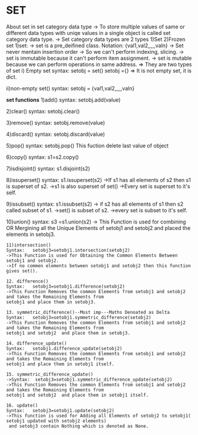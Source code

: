 # SET
About set in set category data type
-> To store multiple values of same or different data types with uniqe values in a single object is called set category data type.
-> Set category data types are 2 types
   1)Set
   2)Frozen set
1)set:
-> set is a pre_deifined class.
Notation: {val1,val2,,,,,valn}
-> Set never mentain insertion order
-> So we can't perform indexing, slicing.
-> set is immutable because it can't perform item assignment.
-> set is mutable because we can perform operations in same address.
=> They are two types of set
   i) Empty set
   syntax: setobj = set()
           setobj ={}     => It is not empty set, it is dict.

   ii)non-empty set()
   syntax:  setobj = {val1,val2,,,,,valn}

   **set functions**
   1)add()
   syntax: setobj.add(value)

   2)clear()
   syntax: setobj.clear()

   3)remove()
   syntax: setobj.remove(value)

   4)discard()
   syntax:  setobj.discard(value)

   5)pop()
   syntax: setobj.pop()
   This fuction delete last value of object

   6)copy()
   syntax: s1=s2.copy()

   7)isdisjoint()
   syntax: s1.disjoint(s2)

   8)issuperset()
   syntax: s1.issuperset(s2)
   ->If s1 has all elements of s2 then s1 is superset of s2.
   ->s1 is also superset of set()
   ->Every set is superset to it's self.

   9)issubset()
   syntax: s1.issubset(s2)
   -> if s2 has all elements of s1 then s2 called subset of s1.
   ->set() is subset of s2.
   ->every set is subset to it's self.

   10)union()
   syntax: s3 =s1.union(s2)
   -> This Function is used for combining OR Mergining all the Unique Elements of setobj1 and setobj2 and placed the 
    elements in setobj3.

    11)intersection()
    Syntax:   setobj3=setobj1.intersection(setobj2)
    ->This Function is used for Obtaining the Common Elements Between setobj1 and setobj2.
    ->If no commen elements between setobj1 and setobj2 then this function gives set().

    12. difference()
    Syntax:   setobj3=setobj1.difference(setobj2)
    ->This Function Removes the common Elements from setobj1 and setobj2 and takes the Remaining Elements from 
    setobj1 and place them in setobj3.

    13. symmetric_difference()--Most imp---Maths Denoated as Delta
    Syntax:   setobj3=setobj1.symmetric_difference(setobj2)
    ->This Function Removes the common Elements from setobj1 and setobj2 and takes the Remaining Elements from 
    setobj1 and setobj2  and place them in setobj3.

    14. difference_update()
    Syntax:   setobj1.difference_update(setobj2)
    ->This Function Removes the common Elements from setobj1 and setobj2 and takes the Remaining Elements from 
    setobj1 and place them in setobj1 itself.

    15. symmetric_difference_update()
    ->Syntax:  setobj3=setobj1.symmetric_difference_update(setobj2)
    ->This Function Removes the common Elements from setobj1 and setobj2 and takes the Remaining Elements from 
    setobj1 and setobj2  and place them in setobj1 itself.

    16. update()
    Syntax:   setobj3=setobj1.update(setobj2)
    ->This function is used for Adding all Elements of setobj2 to setobj1( setobj1 updated with setobj2 elements)
     and setobj3 contain Nothing which is denoted as None.

   
